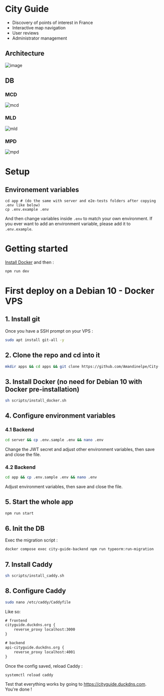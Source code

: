 # City Guide

- Discovery of points of interest in France
- Interactive map navigation
- User reviews
- Administrator management

## Architecture

![image](https://github.com/Amandinelpe/City-Guide/assets/105013857/5aa0d39b-e21e-476d-8a9d-1f0f005fada8)

## DB

### MCD
![mcd](https://github.com/Amandinelpe/City-Guide/assets/105013857/da5c5442-81ab-4dc9-adb1-31394b2c1f2f)

### MLD
![mld](https://github.com/Amandinelpe/City-Guide/assets/105013857/a10fbbd1-8f83-4984-a2b5-fbaf3fd7190d)

### MPD
![mpd](https://github.com/Amandinelpe/City-Guide/assets/105013857/db254df9-c691-4211-b6a3-c84e1a2cb688)

# Setup

## Environement variables

```
cd app # (do the same with server and e2e-tests folders after copying .env like below)
cp .env.example .env
```

And then change variables inside `.env` to match your own environment.
If you ever want to add an environment variable, please add it to `.env.example`.

# Getting started

[Install Docker](https://www.docker.com/products/docker-desktop/) and then :

```sh
npm run dev
```

# First deploy on a Debian 10 - Docker VPS

## 1. Install git

Once you have a SSH prompt on your VPS :

```sh
sudo apt install git-all -y
```

## 2. Clone the repo and cd into it

```sh
mkdir apps && cd apps && git clone https://github.com/Amandinelpe/City-Guide.git && cd City-Guide
```

## 3. Install Docker (no need for Debian 10 with Docker pre-installation)

```sh
sh scripts/install_docker.sh
```

## 4. Configure environment variables

### 4.1 Backend

```sh
cd server && cp .env.sample .env && nano .env
```

Change the JWT secret and adjust other environment variables, then save and close the file.

### 4.2 Backend

```sh
cd app && cp .env.sample .env && nano .env
```

Adjust environment variables, then save and close the file.

## 5. Start the whole app

```sh
npm run start
```

## 6. Init the DB

Exec the migration script :

```sh
docker compose exec city-guide-backend npm run typeorm:run-migration
```

## 7. Install Caddy

```sh
sh scripts/install_caddy.sh
```

## 8. Configure Caddy

```sh
sudo nano /etc/caddy/Caddyfile
```

Like so:

```txt
# frontend
cityguide.duckdns.org {
    reverse_proxy localhost:3000
}

# backend
api-cityguide.duckdns.org {
    reverse_proxy localhost:4001
}
```

Once the config saved, reload Caddy :

```sh
systemctl reload caddy
```

Test that everything works by going to https://cityguide.duckdns.com.
You're done !
